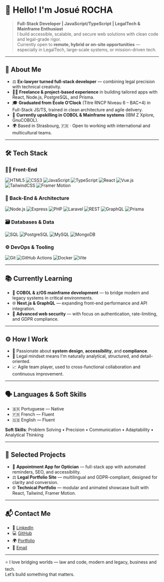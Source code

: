 # 👋 Hello! I'm Josué ROCHA

> **Full-Stack Developer | JavaScript/TypeScript | LegalTech & Mainframe Enthusiast**  
> I build accessible, scalable, and secure web solutions with clean code and legal-grade rigor.  
> Currently open to **remote, hybrid or on-site opportunities** — especially in LegalTech, large-scale systems, or mission-driven tech.

---

## 🧠 About Me

- ⚖️ **Ex-lawyer turned full-stack developer** — combining legal precision with technical creativity.
- 🧑‍💻 **Freelance & project-based experience** in building tailored apps with React, Node.js, PostgreSQL, and Prisma.
- 🎓 **Graduated from École O’Clock** (Titre RNCP Niveau 6 – BAC+4) in Full-Stack JS/TS, trained in clean architecture and agile delivery.
- 🚀 **Currently upskilling in COBOL & Mainframe systems** (IBM Z Xplore, GnuCOBOL).
- 🌍 Based in Strasbourg, 🇫🇷 · Open to working with international and multicultural teams.

---

## 🛠 Tech Stack

### 🧑‍💻 Front-End  
![HTML5](https://img.shields.io/badge/HTML5-E34F26?style=for-the-badge&logo=html5&logoColor=white)
![CSS3](https://img.shields.io/badge/CSS3-1572B6?style=for-the-badge&logo=css3&logoColor=white)
![JavaScript](https://img.shields.io/badge/JavaScript-F7DF1E?style=for-the-badge&logo=javascript&logoColor=black)
![TypeScript](https://img.shields.io/badge/TypeScript-007ACC?style=for-the-badge&logo=typescript&logoColor=white)
![React](https://img.shields.io/badge/React-20232A?style=for-the-badge&logo=react&logoColor=61DAFB)
![Vue.js](https://img.shields.io/badge/Vue.js-4FC08D?style=for-the-badge&logo=vue.js&logoColor=white)
![TailwindCSS](https://img.shields.io/badge/Tailwind_CSS-38B2AC?style=for-the-badge&logo=tailwind-css&logoColor=white)
![Framer Motion](https://img.shields.io/badge/Framer_Motion-000000?style=for-the-badge&logo=framer&logoColor=white)

### 🧩 Back-End & Architecture  
![Node.js](https://img.shields.io/badge/Node.js-339933?style=for-the-badge&logo=node.js&logoColor=white)
![Express](https://img.shields.io/badge/Express.js-000000?style=for-the-badge&logo=express&logoColor=white)
![PHP](https://img.shields.io/badge/PHP-777BB4?style=for-the-badge&logo=php&logoColor=white)
![Laravel](https://img.shields.io/badge/Laravel-FF2D20?style=for-the-badge&logo=laravel&logoColor=white)
![REST](https://img.shields.io/badge/REST_API-02569B?style=for-the-badge&logo=apachespark&logoColor=white)
![GraphQL](https://img.shields.io/badge/GraphQL-E10098?style=for-the-badge&logo=graphql&logoColor=white)
![Prisma](https://img.shields.io/badge/Prisma-2D3748?style=for-the-badge&logo=prisma&logoColor=white)

### 🗃 Databases & Data  
![SQL](https://img.shields.io/badge/SQL-4479A1?style=for-the-badge&logo=sqlite&logoColor=white)
![PostgreSQL](https://img.shields.io/badge/PostgreSQL-336791?style=for-the-badge&logo=postgresql&logoColor=white)
![MySQL](https://img.shields.io/badge/MySQL-005C84?style=for-the-badge&logo=mysql&logoColor=white)
![MongoDB](https://img.shields.io/badge/MongoDB-47A248?style=for-the-badge&logo=mongodb&logoColor=white)

### ⚙️ DevOps & Tooling  
![Git](https://img.shields.io/badge/Git-F05032?style=for-the-badge&logo=git&logoColor=white)
![GitHub Actions](https://img.shields.io/badge/CI/CD-2088FF?style=for-the-badge&logo=githubactions&logoColor=white)
![Docker](https://img.shields.io/badge/Docker-2496ED?style=for-the-badge&logo=docker&logoColor=white)
![Vite](https://img.shields.io/badge/Vite-646CFF?style=for-the-badge&logo=vite&logoColor=white)

---

## 📚 Currently Learning

- 🧬 **COBOL & z/OS mainframe development** — to bridge modern and legacy systems in critical environments.
- 🌐 **Next.js & GraphQL** — expanding front-end performance and API integration.
- 🔐 **Advanced web security** — with focus on authentication, rate-limiting, and GDPR compliance.

---

## ⚙️ How I Work

- 🧩 Passionate about **system design**, **accessibility**, and **compliance**.
- 🧠 Legal mindset means I'm naturally analytical, structured, and detail-oriented.
- 📈 Agile team player, used to cross-functional collaboration and continuous improvement.

---

## 🗣 Languages & Soft Skills

- 🇧🇷 Portuguese — Native  
- 🇫🇷 French — Fluent  
- 🇬🇧 English — Fluent  

**Soft Skills**: Problem Solving • Precision • Communication • Adaptability • Analytical Thinking

---

## 📌 Selected Projects

- 🧠 **Appointment App for Optician** — full-stack app with automated reminders, SEO, and accessibility.  
- ⚖️ **Legal Portfolio Site** — multilingual and GDPR-compliant, designed for clarity and conversion.  
- 🌐 **Technical Portfolio** — modular and animated showcase built with React, Tailwind, Framer Motion.

---

## 📬 Contact Me

- 💼 [LinkedIn](https://linkedin.com/in/josuerochadev)
- 💻 [GitHub](https://github.com/josuerochadev)
- 🌍 [Portfolio](https://josuerochadev.github.io/portfolio)
- 📧 [Email](mailto:josuexr@icloud.com)

---

⭐ I love bridging worlds — law and code, modern and legacy, business and tech.  
Let’s build something that matters.